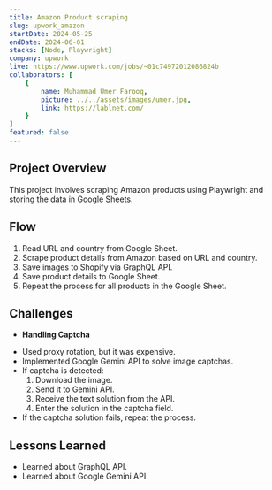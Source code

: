 ```yaml
---
title: Amazon Product scraping
slug: upwork_amazon
startDate: 2024-05-25
endDate: 2024-06-01
stacks: [Node, Playwright]
company: upwork
live: https://www.upwork.com/jobs/~01c74972012086824b
collaborators: [
    {
        name: Muhammad Umer Farooq,
        picture: ../../assets/images/umer.jpg,
        link: https://lablnet.com/
    }
]
featured: false
---
```


## Project Overview

This project involves scraping Amazon products using Playwright and storing the data in Google Sheets.

## Flow

1. Read URL and country from Google Sheet.
2. Scrape product details from Amazon based on URL and country.
3. Save images to Shopify via GraphQL API.
4. Save product details to Google Sheet.
5. Repeat the process for all products in the Google Sheet.

## Challenges

- **Handling Captcha**
* Used proxy rotation, but it was expensive.
* Implemented Google Gemini API to solve image captchas.
* If captcha is detected:
	1. Download the image.
	2. Send it to Gemini API.
	3. Receive the text solution from the API.
	4. Enter the solution in the captcha field.
* If the captcha solution fails, repeat the process.

## Lessons Learned

* Learned about GraphQL API.
* Learned about Google Gemini API.
